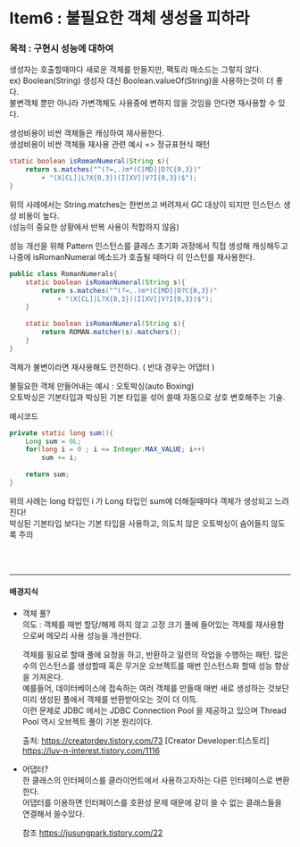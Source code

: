 # Item6 : 불필요한 객체 생성을 피하라

### 목적 : 구현시 성능에 대하여

생성자는 호출할때마다 새로운 객체를 만들지만, 팩토리 매소드는 그렇지 않다.  
ex) Boolean(String) 생성자 대신 Boolean.valueOf(String)을 사용하는것이 더 좋다.  
불변객체 뿐만 아니라 가변객체도 사용중에 변하지 않을 것임을 안다면 재사용할 수 있다.  

생성비용이 비싼 객체들은 캐싱하여 재사용한다.  
생성비용이 비싼 객체들 재사용 관련 예시 => 정규표현식 패턴  
```java
static boolean isRomanNumeral(String s){
	return s.matches("^(?=,.)m*(C[MD]|D?C{0,3})" 
		+ "(X[CL]|L?X{0,3})(I[XV]|V?I{0,3})$");
}
```

위의 사례에서는 String.matches는 한번쓰고 버려져서 GC 대상이 되지만 인스턴스 생성 비용이 높다.  
(성능이 중요한 상황에서 반복 사용이 적합하지 않음)  

성능 개선을 위해 Pattern 인스턴스를 클래스 초기화 과정에서 직접 생성해 캐싱해두고  
나중에 isRomanNumeral 메소드가 호출될 때마다 이 인스턴를 재사용한다.  

```java
public class RomanNumerals{
	static boolean isRomanNumeral(String s){
		return s.matches("^(?=,.)m*(C[MD]|D?C{0,3})" 
			+ "(X[CL]|L?X{0,3})(I[XV]|V?I{0,3})$");
	}
	
	static boolean isRomanNumeral(String s){
		return ROMAN.matcher(s).matchers();
	}
}
```

객체가 불변이라면 재사용해도 안전하다. ( 반대 경우는 어댑터 )  

불필요한 객체 만들어내는 예시 : 오토박싱(auto Boxing)  
오토박싱은 기본타입과 박싱된 기본 타입을 섞어 쓸때 자동으로 상호 변호해주는 기술.  

예시코드
```java
private static long sum(){
	Long sum = 0L;
	for(long i = 0 ; i <= Integer.MAX_VALUE; i++)
		sum += i;
	
	return sum;	
}
```
위의 사례는 long 타입인 i 가 Long 타입인 sum에 더해질때마다 객체가 생성되고 느려진다!  
박싱된 기본타입 보다는 기본 타입을 사용하고, 의도치 않은 오토박싱이 숨어들지 않도록 주의  

<br>
<br>

---------------
#### 배경지식
* 객체 풀?  
의도 : 객체를 매번 할당/해제 하지 않고 고정 크기 풀에 들어있는 객체를 재사용함으로써 메모리 사용 성능을 개선한다.

	객체를 필요로 할때 풀에 요청을 하고, 반환하고 일련의 작업을 수행하는 패턴.
	많은 수의 인스턴스를 생성할때 혹은 무거운 오브젝트를 매번 인스턴스화 할때 성능 향상을 가져온다.    
	예를들어, 데이터베이스에 접속하는 여러 객체를 만들때 매번 새로 생성하는 것보단 미리 생성된 풀에서 객체를 반환받아오는 것이 더 이득.    
	이런 문제로 JDBC 에서는 JDBC Connection Pool 을 제공하고 있으며 Thread Pool 역시 오브젝트 풀이 기본 원리이다.  

	출처: 
	https://creatordev.tistory.com/73 [Creator Developer:티스토리]  
	https://luv-n-interest.tistory.com/1116  

* 어댑터?  
	한 클래스의 인터페이스를 클라이언트에서 사용하고자하는 다른 인터페이스로 변환한다.  
	어댑터를 이용하면 인터페이스를 호환성 문제 때문에 같이 쓸 수 없는 클래스들을 연결해서 쓸수있다.  

	참조 https://jusungpark.tistory.com/22
